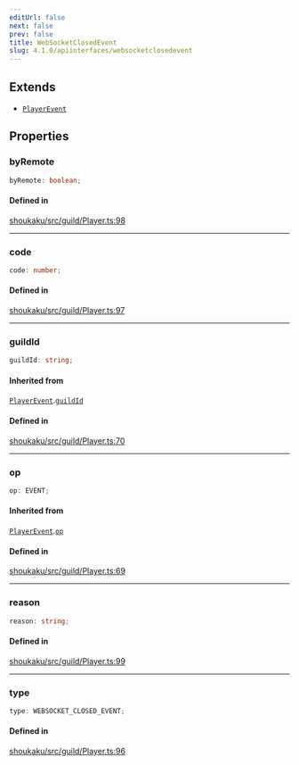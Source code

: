 ```yaml
---
editUrl: false
next: false
prev: false
title: WebSocketClosedEvent
slug: 4.1.0/apiinterfaces/websocketclosedevent
---
```


## Extends

* [`PlayerEvent`](/4.1.0/api/interfaces/playerevent/)

## Properties

<a id="byremote" name="byremote" />

### byRemote

```ts
byRemote: boolean;
```

#### Defined in

[shoukaku/src/guild/Player.ts:98](https://github.com/shipgirlproject/shoukaku/blob/30762f5af6c7b4176e69ee96fa39bc204a7cff21/src/guild/Player.ts#L98)

***

<a id="code" name="code" />

### code

```ts
code: number;
```

#### Defined in

[shoukaku/src/guild/Player.ts:97](https://github.com/shipgirlproject/shoukaku/blob/30762f5af6c7b4176e69ee96fa39bc204a7cff21/src/guild/Player.ts#L97)

***

<a id="guildid" name="guildid" />

### guildId

```ts
guildId: string;
```

#### Inherited from

[`PlayerEvent`](/4.1.0/api/interfaces/playerevent/).[`guildId`](/4.1.0/api/interfaces/playerevent/#guildid)

#### Defined in

[shoukaku/src/guild/Player.ts:70](https://github.com/shipgirlproject/shoukaku/blob/30762f5af6c7b4176e69ee96fa39bc204a7cff21/src/guild/Player.ts#L70)

***

<a id="op" name="op" />

### op

```ts
op: EVENT;
```

#### Inherited from

[`PlayerEvent`](/4.1.0/api/interfaces/playerevent/).[`op`](/4.1.0/api/interfaces/playerevent/#op)

#### Defined in

[shoukaku/src/guild/Player.ts:69](https://github.com/shipgirlproject/shoukaku/blob/30762f5af6c7b4176e69ee96fa39bc204a7cff21/src/guild/Player.ts#L69)

***

<a id="reason" name="reason" />

### reason

```ts
reason: string;
```

#### Defined in

[shoukaku/src/guild/Player.ts:99](https://github.com/shipgirlproject/shoukaku/blob/30762f5af6c7b4176e69ee96fa39bc204a7cff21/src/guild/Player.ts#L99)

***

<a id="type" name="type" />

### type

```ts
type: WEBSOCKET_CLOSED_EVENT;
```

#### Defined in

[shoukaku/src/guild/Player.ts:96](https://github.com/shipgirlproject/shoukaku/blob/30762f5af6c7b4176e69ee96fa39bc204a7cff21/src/guild/Player.ts#L96)
